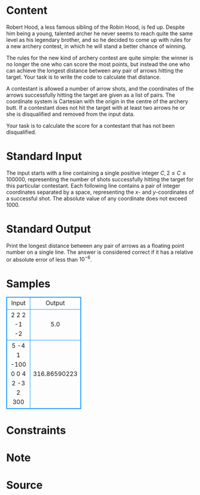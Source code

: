 
# Content

Robert Hood, a less famous sibling of the Robin Hood, is fed up. Despite him being a young, talented archer he never seems to reach quite the same level as his legendary brother, and so he decided to come up with rules for a new archery contest, in which he will stand a better chance of winning. 

The rules for the new kind of archery contest are quite simple: the winner is no longer the one who can score the most points, but instead the one who can achieve the longest distance between any pair of arrows hitting the target. Your task is to write the code to calculate that distance.

A contestant is allowed a number of arrow shots, and the coordinates of the arrows successfully hitting the target are given as a list of pairs. The coordinate system is Cartesian with the origin in the centre of the archery butt. If a contestant does not hit the target with at least two arrows he or she is disqualified and removed from the input data.

Your task is to calculate the score for a contestant that has not been disqualified.

# Standard Input

The input starts with a line containing a single positive integer $C, 2 \leq C \leq 100 000$, representing the number of shots successfully hitting the target for this particular contestant. Each following line contains a pair of integer coordinates separated by a space, representing the $x$- and $y$-coordinates of a successful shot. The absolute value of any coordinate does not exceed $1 000$.

# Standard Output

Print the longest distance between any pair of arrows as a floating point number on a single line. The answer is considered correct if it has a relative or absolute error of less than $10^{-6}$.

# Samples

<style>
        table,table tr th, table tr td { border:1px solid #0094ff; }
        table { width: 200px; min-height: 25px; line-height: 25px; text-align: center; border-collapse: collapse;}   
    </style>
<table>
	<tr>
		<td>Input</td>
		<td>Output</td>
	</tr>
<tr><td>2
2 2
-1 -2</td><td>5.0</td></tr><tr><td>5
-4 1
-100 0
0 4
2 -3
2 300</td><td>316.86590223</td></tr></table>


# Constraints



# Note



# Source


